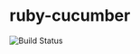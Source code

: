 # ruby-cucumber

![Build Status](https://travis-ci.org/cyber-dojo-languages/ruby-cucumber.svg?branch=master)

